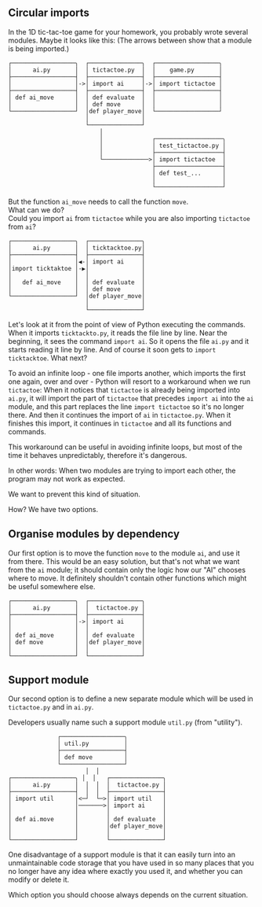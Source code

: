 ## Circular imports

In the 1D tic-tac-toe game for your homework, you probably wrote several modules.
Maybe it looks like this:
(The arrows between show that a module is being imported.)

```plain
┌──────────────────╮  ┌───────────────╮  ┌──────────────────╮ 
│      ai.py       │  │ tictactoe.py  │  │    game.py       │
├──────────────────┤  ├───────────────┤  ├──────────────────┤
│                  │->│ import ai     │->│ import tictactoe │
├──────────────────┤  ├───────────────┤  ├──────────────────┤
│ def ai_move      │  │ def evaluate  │  │                  │
│                  │  │ def move      │  │                  │
└──────────────────┘  │def player_move│  └──────────────────┘
                      │               │
                      └───────────────┘
                          │
                          │              ┌───────────────────╮
                          │              │ test_tictactoe.py │
                          │              ├───────────────────┤
                          └─────────────>│ import tictactoe  │
                                         ├───────────────────┤
                                         │ def test_...      │
                                         │                   │
                                         └───────────────────┘
```

But the function `ai_move` needs to call the function `move`.<br>
What can we do?<br>
Could you import `ai` from `tictactoe` while you are also importing `tictactoe` from `ai`?


```plain
┌──────────────────╮  ┌───────────────╮
│      ai.py       │  │ ticktacktoe.py│
├──────────────────┤  ├───────────────┤
│                  │◀-│ import ai     │
│import ticktaktoe │-▶│               │
│                  │  │               │
│   def ai_move    │  │ def evaluate  │
│                  │  │ def move      │
└──────────────────┘  │def player_move│
                      │               │
                      └───────────────┘  
```
Let's look at it from the point of view of Python executing the commands.
When it imports `ticktackto.py`, it reads the file line by line.
Near the beginning, it sees the command `import ai`.
So it opens the file `ai.py` and it starts reading it line by line.
And of course it soon gets to `import ticktacktoe`. What next?

To avoid an infinite loop - one file imports another, which imports the first one 
again, over and over - Python will resort to a workaround when we run `tictactoe`:
When it notices that `tictactoe` is already being imported into `ai.py`,
it will import the part of `tictactoe` that precedes `import ai` into the `ai` module,
and this part replaces the line `import tictactoe` so it's no longer there. 
And then it continues the import of `ai` in `tictactoe.py`.
When it finishes this import, it continues in `tictactoe` and all its functions and commands.

This workaround can be useful in avoiding infinite loops, but most of the time 
it behaves unpredictably, therefore it's dangerous.

In other words: When two modules are trying to import each other, 
the program may not work as expected.

We want to prevent this kind of situation.

How? We have two options.


## Organise modules by dependency

Our first option is to move the function `move` to the module `ai`, and use it from there.
This would be an easy solution, but that's not what we want from the `ai` module; it should contain
only the logic how our "AI" chooses where to move.
It definitely shouldn't contain other functions which might be useful somewhere else.


```plain
┌──────────────────╮  ┌───────────────╮
│      ai.py       │  │  tictactoe.py │
├──────────────────┤  ├───────────────┤
│                  │->│ import ai     │
│                  │  │               │
│ def ai_move      │  │ def evaluate  │
│ def move         │  │def player_move│
│                  │  │               │
└──────────────────┘  └───────────────┘
```

## Support module

Our second option is to define a new separate module which will be used in
`tictactoe.py` and in `ai.py`.

Developers usually name such a support module `util.py` (from "utility").

```plain
              ┌──────────────────╮
              │ util.py          │
              ├──────────────────┤
              │ def move         │
              └──────────────────┘
                      │  │
┌──────────────────╮ │  │   ┌───────────────╮
│      ai.py       │  │  │  │  tictactoe.py │
├──────────────────┤  │  │  ├───────────────┤
│ import util      │<─┘  └─>│ import util   │
│                  │───────>│ import ai     │
│                  │        │               │
│ def ai.move      │        │ def evaluate  │
│                  │        │def player_move│
│                  │        │               │
└──────────────────┘        └───────────────┘
```

One disadvantage of a support module is that it can easily 
turn into an unmaintainable code storage that you have used in so
many places that you no longer have any idea where exactly you used it, 
and whether you can modify or delete it.

Which option you should choose always depends on the current situation.
